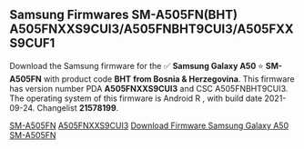 <h2>Samsung Firmwares SM-A505FN(BHT) A505FNXXS9CUI3/A505FNBHT9CUI3/A505FXXS9CUF1</h2>
Download the Samsung firmware for the ✅ <strong>Samsung Galaxy A50 </strong> ⭐ <strong>SM-A505FN</strong> with product code <strong>BHT</strong> <strong> from Bosnia & Herzegovina</strong>. This firmware has version number PDA <strong>A505FNXXS9CUI3</strong> and CSC A505FNBHT9CUI3. The operating system of this firmware is Android R , with build date 2021-09-24. Changelist <strong>21578199</strong>.


[SM-A505FN](https://samfirm.shop/samsung/model/SM-A505FN)
[A505FNXXS9CUI3](https://samfirm.shop/samsung/pda/A505FNXXS9CUI3)
[Download Firmware Samsung Galaxy A50 SM-A505FN](https://samfirm.shop/samsung/firmware/459763)
